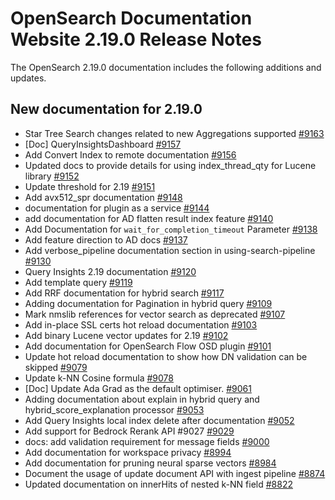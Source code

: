 # OpenSearch Documentation Website 2.19.0 Release Notes

The OpenSearch 2.19.0 documentation includes the following additions and updates.

## New documentation for 2.19.0

- Star Tree Search changes related to new Aggregations supported [#9163](https://github.com/opensearch-project/documentation-website/pull/9163)
- [Doc] QueryInsightsDashboard [#9157](https://github.com/opensearch-project/documentation-website/pull/9157)
- Add Convert Index to remote documentation [#9156](https://github.com/opensearch-project/documentation-website/pull/9156)
- Updated docs to provide details for using index_thread_qty for Lucene library [#9152](https://github.com/opensearch-project/documentation-website/pull/9152)
- Update threshold for 2.19 [#9151](https://github.com/opensearch-project/documentation-website/pull/9151)
- Add avx512_spr documentation [#9148](https://github.com/opensearch-project/documentation-website/pull/9148)
- documentation for plugin as a service [#9144](https://github.com/opensearch-project/documentation-website/pull/9144)
- add documentation for AD flatten result index feature [#9140](https://github.com/opensearch-project/documentation-website/pull/9140)
- Add Documentation for `wait_for_completion_timeout` Parameter [#9138](https://github.com/opensearch-project/documentation-website/pull/9138)
- Add feature direction to AD docs [#9137](https://github.com/opensearch-project/documentation-website/pull/9137)
- Add verbose_pipeline documentation section in using-search-pipeline [#9130](https://github.com/opensearch-project/documentation-website/pull/9130)
- Query Insights 2.19 documentation [#9120](https://github.com/opensearch-project/documentation-website/pull/9120)
- Add template query [#9119](https://github.com/opensearch-project/documentation-website/pull/9119)
- Add RRF documentation for hybrid search [#9117](https://github.com/opensearch-project/documentation-website/pull/9117)
- Adding documentation for Pagination in hybrid query [#9109](https://github.com/opensearch-project/documentation-website/pull/9109)
- Mark nmslib references for vector search as deprecated [#9107](https://github.com/opensearch-project/documentation-website/pull/9107)
- Add in-place SSL certs hot reload documentation [#9103](https://github.com/opensearch-project/documentation-website/pull/9103)
- Add binary Lucene vector updates for 2.19 [#9102](https://github.com/opensearch-project/documentation-website/pull/9102)
- Add documentation for OpenSearch Flow OSD plugin [#9101](https://github.com/opensearch-project/documentation-website/pull/9101)
- Update hot reload documentation to show how DN validation can be skipped [#9079](https://github.com/opensearch-project/documentation-website/pull/9079)
- Update k-NN Cosine formula [#9078](https://github.com/opensearch-project/documentation-website/pull/9078)
- [Doc] Update Ada Grad as the default optimiser. [#9061](https://github.com/opensearch-project/documentation-website/pull/9061)
- Adding documentation about explain in hybrid query and hybrid_score_explanation processor [#9053](https://github.com/opensearch-project/documentation-website/pull/9053)
- Add Query Insights local index delete after documentation [#9052](https://github.com/opensearch-project/documentation-website/pull/9052)
- Add support for Bedrock Rerank API #9027 [#9029](https://github.com/opensearch-project/documentation-website/pull/9029)
- docs: add validation requirement for message fields [#9000](https://github.com/opensearch-project/documentation-website/pull/9000)
- Add documentation for workspace privacy [#8994](https://github.com/opensearch-project/documentation-website/pull/8994)
- Add documentation for pruning neural sparse vectors [#8984](https://github.com/opensearch-project/documentation-website/pull/8984)
- Document the usage of update document API with ingest pipeline [#8874](https://github.com/opensearch-project/documentation-website/pull/8874)
- Updated documentation on innerHits of nested k-NN field [#8822](https://github.com/opensearch-project/documentation-website/pull/8822)
